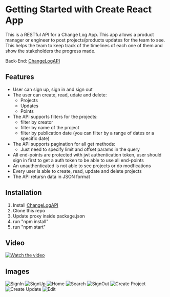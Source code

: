 # Getting Started with Create React App

This is a RESTful API for a Change Log App. This app allows a product manager or engineer to post projects/products updates for the team to see. This helps the team to keep track of the timelines of each one of them and show the stakeholders the progress made.<br />

Back-End: [ChangeLogAPI](https://github.com/Int-Angel/ChangeLogAppAPI)<br />

## Features

- User can sign up, sign in and sign out<br />
- The user can create, read, udate and delete:<br />
  - Projects<br />
  - Updates<br />
  - Points<br />
- The API supports filters for the projects:<br />
  - filter by creator<br />
  - filter by name of the project<br />
  - filter by publication date (you can filter by a range of dates or a specific date)<br />
- The API supports pagination for all get methods:<br />
  - Just need to specify limit and offset params in the query<br />
- All end-points are protected with jwt authentication token, user should sign in first to get a auth token to be able to use all end-points<br />
- An unauthenticated is not able to see projects or do modfications<br />
- Every user is able to create, read, update and delete projects<br />
- The API retursn data in JSON format<br />

## Installation

1. Install [ChangeLogAPI](https://github.com/Int-Angel/ChangeLogAppAPI)<br />
2. Clone this repo<br />
3. Update proxy inside package.json
4. run "npm install"<br />
5. run "npm start"<br />

## Video

[![Watch the video](https://i.imgur.com/K5lpj7s.png)](https://youtu.be/YvhMqauyS3s)

## Images

![SignIn](https://i.imgur.com/L2z7MW6.png)
![SignUp](https://i.imgur.com/RiBa2r1.png)
![Home](https://i.imgur.com/K5lpj7s.png)
![Search](https://i.imgur.com/y2gN2kN.png)
![SignOut](https://i.imgur.com/ww4C3uy.png)
![Create Project](https://i.imgur.com/69PKLxx.png)
![Create Update](https://i.imgur.com/bZnhBJh.png)
![Edit](https://i.imgur.com/5gYYP67.png)
